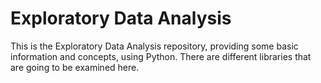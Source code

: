 # Exploratory Data Analysis

This is the Exploratory Data Analysis repository, providing some basic information and concepts, using Python. There are different libraries that are going to be examined here.
